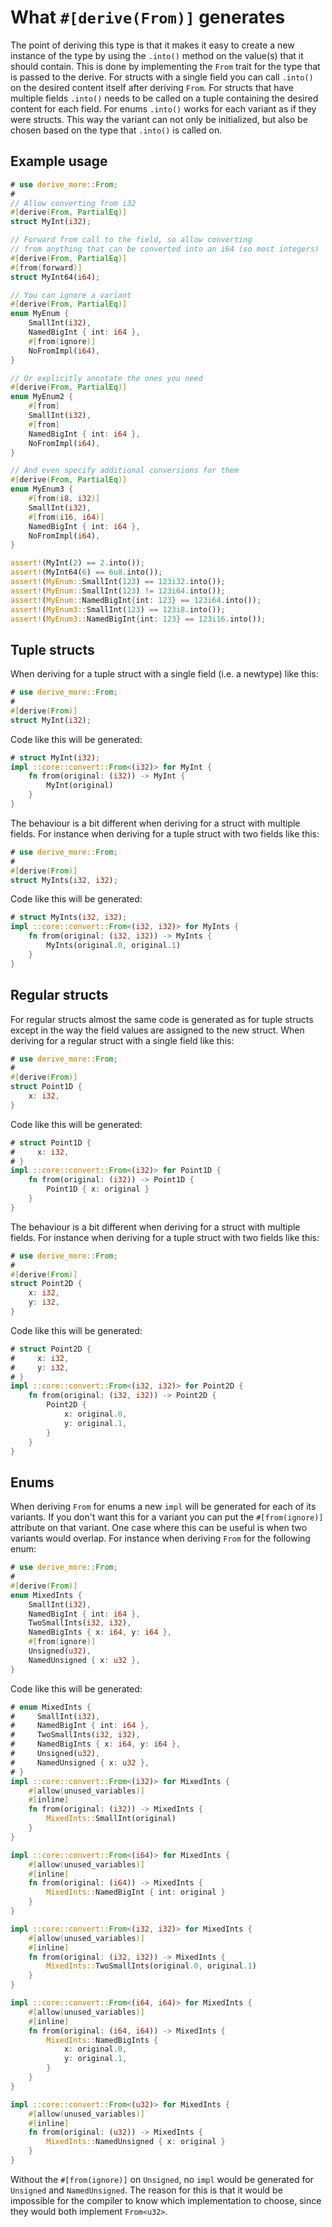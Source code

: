 # What `#[derive(From)]` generates

The point of deriving this type is that it makes it easy to create a new
instance of the type by using the `.into()` method on the value(s) that it
should contain.
This is done by implementing the `From` trait for the type that is passed to the
derive.
For structs with a single field you can call `.into()` on the desired content
itself after deriving `From`.
For structs that have multiple fields `.into()` needs to be called on a tuple
containing the desired content for each field.
For enums `.into()` works for each variant as if they were structs.
This way the variant can not only be initialized, but also be chosen based on
the type that `.into()` is called on.




## Example usage

```rust
# use derive_more::From;
#
// Allow converting from i32
#[derive(From, PartialEq)]
struct MyInt(i32);

// Forward from call to the field, so allow converting
// from anything that can be converted into an i64 (so most integers)
#[derive(From, PartialEq)]
#[from(forward)]
struct MyInt64(i64);

// You can ignore a variant
#[derive(From, PartialEq)]
enum MyEnum {
    SmallInt(i32),
    NamedBigInt { int: i64 },
    #[from(ignore)]
    NoFromImpl(i64),
}

// Or explicitly annotate the ones you need
#[derive(From, PartialEq)]
enum MyEnum2 {
    #[from]
    SmallInt(i32),
    #[from]
    NamedBigInt { int: i64 },
    NoFromImpl(i64),
}

// And even specify additional conversions for them
#[derive(From, PartialEq)]
enum MyEnum3 {
    #[from(i8, i32)]
    SmallInt(i32),
    #[from(i16, i64)]
    NamedBigInt { int: i64 },
    NoFromImpl(i64),
}

assert!(MyInt(2) == 2.into());
assert!(MyInt64(6) == 6u8.into());
assert!(MyEnum::SmallInt(123) == 123i32.into());
assert!(MyEnum::SmallInt(123) != 123i64.into());
assert!(MyEnum::NamedBigInt{int: 123} == 123i64.into());
assert!(MyEnum3::SmallInt(123) == 123i8.into());
assert!(MyEnum3::NamedBigInt{int: 123} == 123i16.into());
```




## Tuple structs

When deriving for a tuple struct with a single field (i.e. a newtype) like this:

```rust
# use derive_more::From;
#
#[derive(From)]
struct MyInt(i32);
```

Code like this will be generated:

```rust
# struct MyInt(i32);
impl ::core::convert::From<(i32)> for MyInt {
    fn from(original: (i32)) -> MyInt {
        MyInt(original)
    }
}
```

The behaviour is a bit different when deriving for a struct with multiple
fields. For instance when deriving for a tuple struct with two fields like this:

```rust
# use derive_more::From;
#
#[derive(From)]
struct MyInts(i32, i32);
```

Code like this will be generated:

```rust
# struct MyInts(i32, i32);
impl ::core::convert::From<(i32, i32)> for MyInts {
    fn from(original: (i32, i32)) -> MyInts {
        MyInts(original.0, original.1)
    }
}
```




## Regular structs

For regular structs almost the same code is generated as for tuple structs
except in the way the field values are assigned to the new struct.
When deriving for a regular struct with a single field like this:

```rust
# use derive_more::From;
#
#[derive(From)]
struct Point1D {
    x: i32,
}
```

Code like this will be generated:

```rust
# struct Point1D {
#     x: i32,
# }
impl ::core::convert::From<(i32)> for Point1D {
    fn from(original: (i32)) -> Point1D {
        Point1D { x: original }
    }
}
```

The behaviour is a bit different when deriving for a struct with multiple
fields. For instance when deriving for a tuple struct with two fields like this:

```rust
# use derive_more::From;
#
#[derive(From)]
struct Point2D {
    x: i32,
    y: i32,
}
```

Code like this will be generated:

```rust
# struct Point2D {
#     x: i32,
#     y: i32,
# }
impl ::core::convert::From<(i32, i32)> for Point2D {
    fn from(original: (i32, i32)) -> Point2D {
        Point2D {
            x: original.0,
            y: original.1,
        }
    }
}
```




## Enums

When deriving `From` for enums a new `impl` will be generated for each of its
variants.
If you don't want this for a variant you can put the `#[from(ignore)]` attribute
on that variant. One case where this can be useful is when two variants would
overlap.
For instance when deriving `From` for the following enum:

```rust
# use derive_more::From;
#
#[derive(From)]
enum MixedInts {
    SmallInt(i32),
    NamedBigInt { int: i64 },
    TwoSmallInts(i32, i32),
    NamedBigInts { x: i64, y: i64 },
    #[from(ignore)]
    Unsigned(u32),
    NamedUnsigned { x: u32 },
}
```

Code like this will be generated:

```rust
# enum MixedInts {
#     SmallInt(i32),
#     NamedBigInt { int: i64 },
#     TwoSmallInts(i32, i32),
#     NamedBigInts { x: i64, y: i64 },
#     Unsigned(u32),
#     NamedUnsigned { x: u32 },
# }
impl ::core::convert::From<(i32)> for MixedInts {
    #[allow(unused_variables)]
    #[inline]
    fn from(original: (i32)) -> MixedInts {
        MixedInts::SmallInt(original)
    }
}

impl ::core::convert::From<(i64)> for MixedInts {
    #[allow(unused_variables)]
    #[inline]
    fn from(original: (i64)) -> MixedInts {
        MixedInts::NamedBigInt { int: original }
    }
}

impl ::core::convert::From<(i32, i32)> for MixedInts {
    #[allow(unused_variables)]
    #[inline]
    fn from(original: (i32, i32)) -> MixedInts {
        MixedInts::TwoSmallInts(original.0, original.1)
    }
}

impl ::core::convert::From<(i64, i64)> for MixedInts {
    #[allow(unused_variables)]
    #[inline]
    fn from(original: (i64, i64)) -> MixedInts {
        MixedInts::NamedBigInts {
            x: original.0,
            y: original.1,
        }
    }
}

impl ::core::convert::From<(u32)> for MixedInts {
    #[allow(unused_variables)]
    #[inline]
    fn from(original: (u32)) -> MixedInts {
        MixedInts::NamedUnsigned { x: original }
    }
}
```

Without the `#[from(ignore)]` on `Unsigned`, no `impl` would be generated for
`Unsigned` and `NamedUnsigned`. The reason for this is that it would be
impossible for the compiler to know which implementation to choose, since they
would both implement `From<u32>`.

